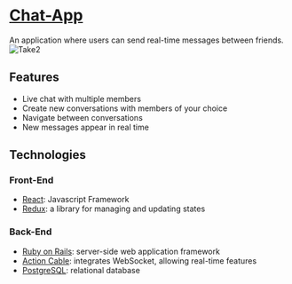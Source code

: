 # [Chat-App](https://chat-app-fi.herokuapp.com/)
An application where users can send real-time messages between friends.
![Take2](https://user-images.githubusercontent.com/88467268/145750663-e7dae76d-3d27-4f11-bd4e-8f451eb429cc.gif)

## Features
* Live chat with multiple members
* Create new conversations with members of your choice
* Navigate between conversations
* New messages appear in real time

## Technologies
### Front-End
* [React](https://reactjs.org/): Javascript Framework
* [Redux](https://redux.js.org/): a library for managing and updating states
### Back-End
* [Ruby on Rails](https://rubyonrails.org/): server-side web application framework
* [Action Cable](https://guides.rubyonrails.org/action_cable_overview.html): integrates WebSocket, allowing real-time features
* [PostgreSQL](https://www.postgresql.org/): relational database
